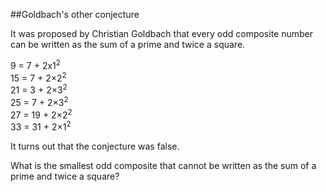 ##Goldbach&apos;s other conjecture

It was proposed by Christian Goldbach that every odd composite number can be written as the sum of a prime and twice a square.

9 = 7 + 2x1<sup>2</sup><br>
15 = 7 + 2&#xD7;2<sup>2</sup><br>
21 = 3 + 2&#xD7;3<sup>2</sup><br>
25 = 7 + 2&#xD7;3<sup>2</sup><br>
27 = 19 + 2&#xD7;2<sup>2</sup><br>
33 = 31 + 2&#xD7;1<sup>2</sup>

It turns out that the conjecture was false.

What is the smallest odd composite that cannot be written as the sum of a prime and twice a square?
